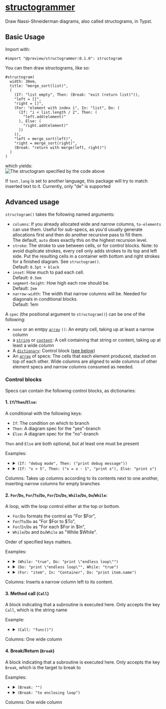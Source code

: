 # [structogrammer](https://gitlab.com/czarlie/structogrammer)

Draw Nassi-Shneiderman diagrams, also called structograms, in Typst.

## Basic Usage

Import with:
```typ
#import "@preview/structogrammer:0.1.0": structogram
```

You can then draw structograms, like so:
```typ
#structogram(
  width: 30em,
  title: "merge_sort(list)",
  (
    (If: "list empty", Then: (Break: "exit (return list)")),
    "left = []",
    "right = []",
    (For: "element with index i", In: "list", Do: (
      (If: "i < list.length / 2", Then: (
        "left.add(element)"
      ), Else: (
        "right.add(element)"
      ))
    )),
    "left = merge_sort(left)",
    "right = merge_sort(right)",
    (Break: "return with merge(left, right)")
  )
)
```
which yields:<br>
![The structogram specified by the code above](https://gitlab.com/czarlie/structogrammer/-/raw/master/examples/merge-sort.svg)

If `text.lang` is set to another language, this package will try to match inserted text to it. Currently, only "de" is supported

## Advanced usage

`structogram()` takes the following named arguments:
- `columns`:        If you already allocated wide and narrow columns, `to-elements`
                    can use them. Useful for sub-specs, as you'd usually generate
                    allocations first and then do another recursive pass to fill them. <br>
                    The default, `auto` does exactly this on the highest recursion level.
- `stroke`:         The stroke to use between cells, or for control blocks.
                    Note: to avoid duplicate strokes, every cell only adds strokes to
                    its top and left side. Put the resulting cells in a container with
                    bottom and right strokes for a finished diagram. See `structogram()`. <br>
                    Default: `0.5pt + black`
- `inset`:          How much to pad each cell. <br> Default: `0.5em`
- `segment-height`: How high each row should be. <br> Default: `2em`
- `narrow-width`:   The width that narrow columns will be. Needed for diagonals in
                    conditional blocks. <br>
                    Default: 1em

A `spec` (the positional argument to `structogram()`) can be one of the following:
- `none` or an emtpy [`array`](https://typst.app/docs/reference/foundations/array/) `()`:
  An empty cell,
  taking up at least a narrow column
- a [`string`](https://typst.app/docs/reference/foundations/str/) or [`content`](https://typst.app/docs/reference/foundations/content/):
  A cell containing that string or content,
  taking up at least a wide column
- A [`dictionary`](https://typst.app/docs/reference/foundations/dictionary/):
  Control block ([see below](#control-blocks))
- An [`array`](https://typst.app/docs/reference/foundations/array/) of specs:
  The cells that each element produced,
  stacked on top of each other. Wide columns
  are aligned to wide columns of other element
  specs and narrow columns consumed as needed.

### Control blocks

Specs can contain the following control blocks, as dictionaries:
#### 1. `If`/`Then`/`Else`:

  A conditional with the following keys:

  - `If`: The condition on which to branch
  - `Then`: A diagram spec for the "yes"-branch
  - `Else`: A diagram spec for the "no"-branch

  `Then` and `Else` are both optional, but at least one must be present

  Examples: <ul>
  <li><details>
    <summary><code>(If: "debug mode", Then: ("print debug message"))</code></summary>
    <img src="https://gitlab.com/czarlie/structogrammer/-/raw/master/examples/if-then.svg", alt="Structogram with an if-branch that prints a debug message if the condition debug mode is met">
  </details></li>
  <li><details>
    <summary><code>(If: "x > 5", Then: ("x = x - 1", "print x"), Else: "print x")</code></summary>
    <img src="https://gitlab.com/czarlie/structogrammer/-/raw/master/examples/if-then-else.svg", alt="Structogram with an if-branch that decrements and prints x if x is smaller than 5 or else just prints x">
  </details></li>
  </ul>

  Columns: Takes up columns according to its contents next to one another,
  inserting narrow columns for empty branches

#### 2. `For`/`Do`, `For`/`To`/`Do`, `For`/`In`/`Do`, `While`/`Do`, `Do`/`While`:

  A loop, with the loop control either at the top or bottom.

  - `For`/`Do` formats the control as "For $For",
  - `For`/`To`/`Do` as "For $For to $To",
  - `For`/`In`/`Do` as "For each $For in $In",
  - `While`/`Do` and `Do`/`While` as "While $While".

  Order of specified keys matters.

  Examples:<ul>
  <li><details>
    <summary><code>(While: "true", Do: "print \"endless loop\"")</code></summary>
    <img src="https://gitlab.com/czarlie/structogrammer/-/raw/master/examples/while-do.svg", alt="Structogram that prints &quot;endless loop&quot; forever (while condition true). This is an entry-controlled loop">
  </details></li>
  <li><details>
    <summary><code>(Do: "print \"endless loop\"", While: "true")</code></summary>
    <img src="https://gitlab.com/czarlie/structogrammer/-/raw/master/examples/do-while.svg", alt="Structogram that does the same but with an exit-controlled loop">
  </details></li>
  <li><details>
    <summary><code>(For: "item", In: "Container", Do: "print item.name")</code></summary>
    <img src="https://gitlab.com/czarlie/structogrammer/-/raw/master/examples/for-in.svg", alt="Structogram that iterates over each item in a container and prints the item name">
  </details></li>
  </ul>

  Columns: Inserts a narrow column left to its content.

#### 3. Method call (`Call`)

  A block indicating that a subroutine is executed here.
  Only accepts the key `Call`, which is the string name

  Example:<ul>
  <li><details>
    <summary><code>(Call: "func()")</code></summary>
    <img src="https://gitlab.com/czarlie/structogrammer/-/raw/master/examples/call.svg", alt="Structogram that calls the &quot;func&quot; function">
  </details></li>
  </ul>

  Columns: One wide column

#### 4. Break/Return (`Break`)

  A block indicating that a subroutine is executed here.
  Only accepts the key `Break`, which is the target to break to

  Examples:<ul>
  <li><details>
    <summary><code>(Break: "")</code></summary>
    <img src="https://gitlab.com/czarlie/structogrammer/-/raw/master/examples/break.svg", alt="Structogram that indicates interrupting the control flow">
  </details></li>
  <li><details>
    <summary><code>(Break: "to enclosing loop")</code></summary>
    <img src="https://gitlab.com/czarlie/structogrammer/-/raw/master/examples/break-to.svg", alt="Structogram that indicates interrupting the control flow, returning to the enclosing loop">
  </details></li>
  </ul>

  Columns: One wide column